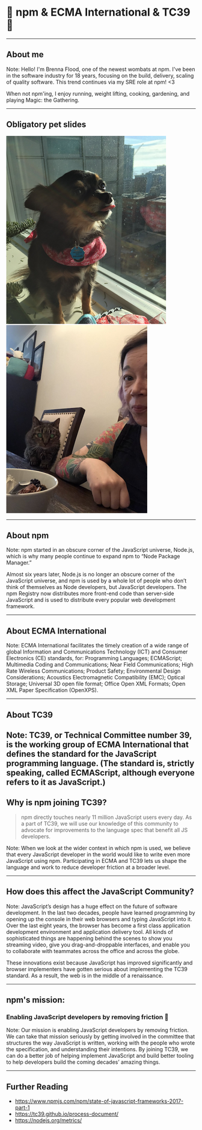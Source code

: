 # 💜 npm & ECMA International & TC39 💜


---

## About me

Note: Hello! I'm Brenna Flood, one of the newest wombats at npm. I've been in the software industry for 18 years, focusing on the build, delivery, scaling of quality software. This trend continues via my SRE role at npm! <3

When not npm'ing, I enjoy running, weight lifting, cooking, gardening, and playing Magic: the Gathering.

---

## Obligatory pet slides

![rosa](rosa_hi.png)
![raquel](raquel_hi.png)

---

## About npm

Note: npm started in an obscure corner of the JavaScript universe, Node.js, which is why many people continue to expand npm to “Node Package Manager.” 

Almost six years later, Node.js is no longer an obscure corner of the JavaScript universe, and npm is used by a whole lot of people who don’t think of themselves as Node developers, but JavaScript developers. The npm Registry now distributes more front-end code than server-side JavaScript and is used to distribute every popular web development framework.

---

## About ECMA International

Note: ECMA International facilitates the timely creation of a wide range of global Information and Communications Technology (ICT) and Consumer Electronics (CE) standards, for: Programming Languages; ECMAScript; Multimedia Coding and Communications; Near Field Communications; High Rate Wireless Communications; Product Safety;  Environmental Design Considerations; Acoustics Electromagnetic Compatibility (EMC); Optical Storage;  Universal 3D open file format;  Office Open XML Formats; Open XML Paper Specification (OpenXPS).

---

## About TC39

Note: TC39, or Technical Committee number 39, is the working group of ECMA International that defines the standard for the JavaScript programming language. (The standard is, strictly speaking, called ECMAScript, although everyone refers to it as JavaScript.)
---

## Why is npm joining TC39?

> npm directly touches nearly 11 million JavaScript users every day. As a part of TC39, we will use our knowledge of this community to advocate for improvements to the language spec that benefit all JS developers.

Note: When we look at the wider context in which npm is used, we believe that every JavaScript developer in the world would like to write even more JavaScript using npm. Participating in ECMA and TC39 lets us shape the language and work to reduce developer friction at a broader level.

---

## How does this affect the JavaScript Community?

Note: JavaScript’s design has a huge effect on the future of software development. In the last two decades, people have learned programming by opening up the console in their web browsers and typing JavaScript into it. Over the last eight years, the browser has become a first class application development environment and application delivery tool. All kinds of sophisticated things are happening behind the scenes to show you streaming video, give you drag-and-droppable interfaces, and enable you to collaborate with teammates across the office and across the globe.

These innovations exist because JavaScript has improved significantly and browser implementers have gotten serious about implementing the TC39 standard. As a result, the web is in the middle of a renaissance. 

---

## npm's mission: 

### Enabling JavaScript developers by removing friction 🚀

Note: Our mission is enabling JavaScript developers by removing friction. We can take that mission seriously by getting involved in the committee that structures the way JavaScript is written, working with the people who wrote the specification, and understanding their intentions. By joining TC39, we can do a better job of helping implement JavaScript and build better tooling to help developers build the coming decades’ amazing things.

---

## Further Reading

* https://www.npmjs.com/npm/state-of-javascript-frameworks-2017-part-1
* https://tc39.github.io/process-document/
* https://nodejs.org/metrics/